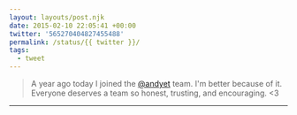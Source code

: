 ```yaml
---
layout: layouts/post.njk
date: 2015-02-10 22:05:41 +00:00
twitter: '565270404827455488'
permalink: /status/{{ twitter }}/
tags: 
  - tweet
---
```


> A year ago today I joined the [@andyet](https://twitter.com/andyet) team. I'm better because of it. Everyone deserves a team so honest, trusting, and encouraging. &lt;3

---
